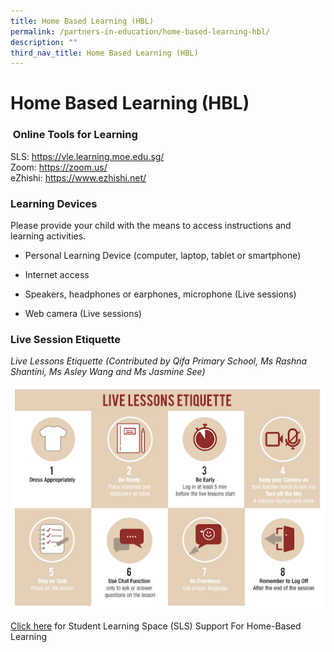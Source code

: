 ```yaml
---
title: Home Based Learning (HBL)
permalink: /partners-in-education/home-based-learning-hbl/
description: ""
third_nav_title: Home Based Learning (HBL)
---
```

# Home Based Learning (HBL)

###  Online Tools for Learning


SLS: <a href="https://vle.learning.moe.edu.sg/" target="_blank">https://vle.learning.moe.edu.sg/</a>
    
Zoom: <a href="https://zoom.us/" target="_blank">https://zoom.us/</a>
   
eZhishi: <a href="https://www.ezhishi.net/" target="_blank">https://www.ezhishi.net/</a>  

### Learning Devices 

Please provide your child with the means to access instructions and learning activities. 

*   Personal Learning Device (computer, laptop, tablet or smartphone)
    
*   Internet access
    
*   Speakers, headphones or earphones, microphone (Live sessions)
    
*   Web camera (Live sessions)

### Live Session Etiquette

*Live Lessons Etiquette (Contributed by Qifa Primary School, Ms Rashna Shantini, Ms Asley Wang and Ms Jasmine See)*

  ![](/images/Partners%20in%20Education/Home%20Based%20Learning%20(HBL)/HBL%20Etiquette.png)
  
<a href="/partners-in-education/student-learning-space-sls/" target="_blank">Click here</a> for Student Learning Space (SLS) Support For Home-Based Learning